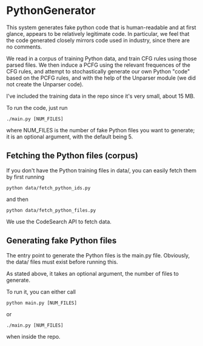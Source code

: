 # PythonGenerator

This system generates fake python code that is human-readable
and at first glance, appears to be relatively legitimate
code. In particular, we feel that the code generated closely
mirrors code used in industry, since there are no comments.

We read in a corpus of training Python data, and train CFG rules
using those parsed files. We then induce a PCFG using the
relevant frequences of the CFG rules, and attempt to stochastically
generate our own Python "code" based on the PCFG rules, and 
with the help of the Unparser module (we did not create
the Unparser code).

I've included the training data in the repo since it's very small,
about 15 MB.

To run the code, just run
```
./main.py [NUM_FILES]
```
where NUM_FILES is the number of fake Python files you want to 
generate; it is an optional argument, with the default being 5.

## Fetching the Python files (corpus)
If you don't have the Python training files in data/, you can
easily fetch them by first running
```
python data/fetch_python_ids.py
```
and then
```
python data/fetch_python_files.py
```

We use the CodeSearch API to fetch data.

## Generating fake Python files
The entry point to generate the Python files is the main.py file.
Obviously, the data/ files must exist before running this.

As stated above, it takes an optional argument, the number of
files to generate.

To run it, you can either call
```
python main.py [NUM_FILES]
```
or
```
./main.py [NUM_FILES]
```
when inside the repo.

